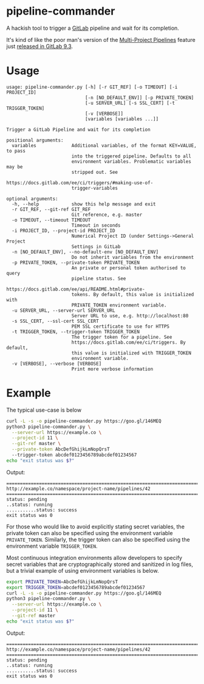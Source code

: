# pipeline-commander
A hackish tool to trigger a [GitLab](https://gitlab.com) pipeline and wait for its completion.

It's kind of like the poor man's version of the [Multi-Project Pipelines](https://docs.gitlab.com/ee/ci/multi_project_pipeline_graphs.html) feature just [released in GitLab 9.3](https://about.gitlab.com/2017/06/22/gitlab-9-3-released/).

# Usage
```
usage: pipeline-commander.py [-h] [-r GIT_REF] [-o TIMEOUT] [-i PROJECT_ID]
                             [-n [NO_DEFAULT_ENV]] [-p PRIVATE_TOKEN]
                             [-u SERVER_URL] [-s SSL_CERT] [-t TRIGGER_TOKEN]
                             [-v [VERBOSE]]
                             [variables [variables ...]]

Trigger a GitLab Pipeline and wait for its completion

positional arguments:
  variables             Additional variables, of the format KEY=VALUE, to pass
                        into the triggered pipeline. Defaults to all
                        environment variables. Problematic variables may be
                        stripped out. See
                        https://docs.gitlab.com/ee/ci/triggers/#making-use-of-
                        trigger-variables

optional arguments:
  -h, --help            show this help message and exit
  -r GIT_REF, --git-ref GIT_REF
                        Git reference, e.g. master
  -o TIMEOUT, --timeout TIMEOUT
                        Timeout in seconds
  -i PROJECT_ID, --project-id PROJECT_ID
                        Numerical Project ID (under Settings->General Project
                        Settings in GitLab
  -n [NO_DEFAULT_ENV], --no-default-env [NO_DEFAULT_ENV]
                        Do not inherit variables from the environment
  -p PRIVATE_TOKEN, --private-token PRIVATE_TOKEN
                        An private or personal token authorised to query
                        pipeline status. See
                        https://docs.gitlab.com/ee/api/README.html#private-
                        tokens. By default, this value is initialized with
                        PRIVATE_TOKEN environment variable.
  -u SERVER_URL, --server-url SERVER_URL
                        Server URL to use, e.g. http://localhost:80
  -s SSL_CERT, --ssl-cert SSL_CERT
                        PEM SSL certificate to use for HTTPS
  -t TRIGGER_TOKEN, --trigger-token TRIGGER_TOKEN
                        The trigger token for a pipeline. See
                        https://docs.gitlab.com/ee/ci/triggers. By default,
                        this value is initialized with TRIGGER_TOKEN
                        environment variable.
  -v [VERBOSE], --verbose [VERBOSE]
                        Print more verbose information
```

# Example

The typical use-case is below

```bash
curl -L -s -o pipeline-commander.py https://goo.gl/146MEQ
python3 pipeline-commander.py \
  --server-url https://example.co \
  --project-id 11 \
  --git-ref master \
  --private-token AbcDefGhijkLmNopQrsT
  --trigger-token abcdef0123456789abcdef01234567
echo "exit status was $?"
```
Output:
```
================================================================================
http://example.co/namespace/project-name/pipelines/42
================================================================================
status: pending
..status: running
...........status: success
exit status was 0
```

For those who would like to avoid explicitly stating secret variables, the private token can also be specified using the environment variable `PRIVATE_TOKEN`. Similarly, the trigger token can also be specified using the environment variable `TRIGGER_TOKEN`.

Most continuous integration environments allow developers to specify secret variables that are cryptographically stored and sanitized in log files, but a trivial example of using environment variables is below.

```bash
export PRIVATE_TOKEN=AbcDefGhijkLmNopQrsT
export TRIGGER_TOKEN=abcdef0123456789abcdef01234567
curl -L -s -o pipeline-commander.py https://goo.gl/146MEQ
python3 pipeline-commander.py \
  --server-url https://example.co \
  --project-id 11 \
  --git-ref master
echo "exit status was $?"
```
Output:
```
================================================================================
http://example.co/namespace/project-name/pipelines/42
================================================================================
status: pending
..status: running
...........status: success
exit status was 0
```
